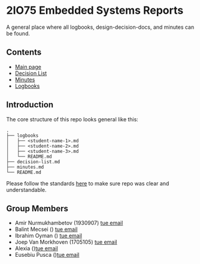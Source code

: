 
# 2IO75 Embedded Systems Reports

A general place where all logbooks, design-decision-docs, and minutes can be found.

## Contents

- [Main page](./README.md)
- [Decision List](./decision-list.md)
- [Minutes](./minutes.md)
- [Logbooks](./logbooks/README.md)

## Introduction

The core structure of this repo looks general like this:

```
.
├── logbooks
│   ├── <student-name-1>.md
│   ├── <student-name-2>.md
│   ├── <student-name-3>.md
│   └── README.md
├── decision-list.md
├── minutes.md
└── README.md
```

Please follow the standards [here](./logbooks/README.md) to make sure repo was clear and understandable.

## Group Members

- Amir Nurmukhambetov (1930907) [tue email](a.nurmukhambetov@tue.student.nl)
- Balint Mecsei () [tue email](b.mecsei@student.tue.nl)
- Ibrahim Oyman () [tue email](i.oyman@student.tue.nl)
- Joep Van Morkhoven (1705105) [tue email](J.v.morkhoven@student.tue.nl)
- Alexia ()[tue email](a.miliganu@student.tue.nl)
- Eusebiu Pusca ()[tue email](e.a.pusca@student.tue.nl)

